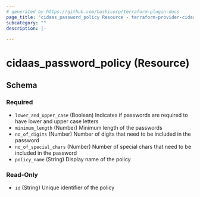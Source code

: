 ```yaml
---
# generated by https://github.com/hashicorp/terraform-plugin-docs
page_title: "cidaas_password_policy Resource - terraform-provider-cidaas"
subcategory: ""
description: |-
  
---
```


# cidaas_password_policy (Resource)





<!-- schema generated by tfplugindocs -->
## Schema

### Required

- `lower_and_upper_case` (Boolean) Indicates if passwords are required to have lower and upper case letters
- `minimum_length` (Number) Minimum length of the passwords
- `no_of_digits` (Number) Number of digits that need to be included in the password
- `no_of_special_chars` (Number) Number of special chars that need to be included in the password
- `policy_name` (String) Display name of the policy

### Read-Only

- `id` (String) Unique identifier of the policy



